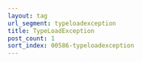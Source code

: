```yaml
---
layout: tag
url_segment: typeloadexception
title: TypeLoadException
post_count: 1
sort_index: 00586-typeloadexception
---
```

